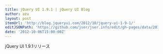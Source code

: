 ```yaml
---
title: jQuery UI 1.9.1 | jQuery UI Blog
author: azu
layout: post
itemUrl: 'http://blog.jqueryui.com/2012/10/jquery-ui-1-9-1/'
editJSONPath: 'https://github.com/jser/jser.info/edit/gh-pages/data/2012/10/index.json'
date: '2012-10-06T15:00:00Z'
---
```

jQuery UI 1.9.1リリース
